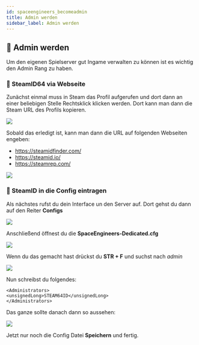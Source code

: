 ```yaml
---
id: spaceengineers_becomeadmin
title: Admin werden
sidebar_label: Admin werden
---
```


## 🔐 Admin werden

Um den eigenen Spielserver gut Ingame verwalten zu können ist es wichtig den Admin Rang zu haben.

### 🔢 SteamID64 via Webseite

Zunächst einmal muss in Steam das Profil aufgerufen und dort dann an einer beliebigen Stelle Rechtsklick klicken werden.
Dort kann man dann die Steam URL des Profils kopieren.

![](https://screensaver01.zap-hosting.com/index.php/s/x3ReDxz7eoy2eQ8/preview)

Sobald das erledigt ist, kann man dann die URL auf folgenden Webseiten engeben:

- https://steamidfinder.com/
- https://steamid.io/
- https://steamrep.com/

![](https://screensaver01.zap-hosting.com/index.php/s/gYNQfW96iwyE6Dk/preview)

### 📄 SteamID in die Config eintragen

Als nächstes rufst du dein Interface un den Server auf. 
Dort gehst du dann auf den Reiter **Configs**

![](https://screensaver01.zap-hosting.com/index.php/s/yfoed4EHWmCods4/preview)

Anschließend öffnest du die **SpaceEngineers-Dedicated.cfg**

![](https://screensaver01.zap-hosting.com/index.php/s/wmqCM98tMnx96Dg/preview)

Wenn du das gemacht hast drückst du **STR + F** und suchst nach *admin*

![](https://screensaver01.zap-hosting.com/index.php/s/erPTjwPXEFxqK5n/preview)

Nun schreibst du folgendes:
```
<Administrators>
<unsignedLong>STEAM64ID</unsignedLong>
</Administrators>
````
Das ganze sollte danach dann so aussehen:

![](https://screensaver01.zap-hosting.com/index.php/s/knrZXfQn5bWFqJ7/preview)

Jetzt nur noch die Config Datei **Speichern** und fertig.
